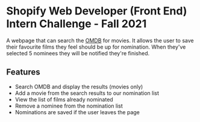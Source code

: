 # Shopify Web Developer (Front End) Intern Challenge - Fall 2021

A webpage that can search the [OMDB](http://www.omdbapi.com/) for movies. It allows the user to save their favourite films they feel should be up for nomination. When they've selected 5 nominees they will be notified they're finished.

## Features
* Search OMDB and display the results (movies only)
* Add a movie from the search results to our nomination list
* View the list of films already nominated
* Remove a nominee from the nomination list
* Nominations are saved if the user leaves the page

